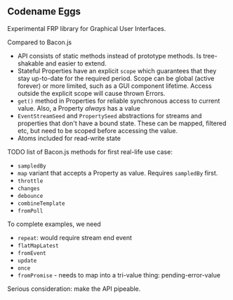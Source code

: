 ## Codename Eggs

Experimental FRP library for Graphical User Interfaces.

Compared to Bacon.js

- API consists of static methods instead of prototype methods. Is tree-shakable and easier to extend.
- Stateful Properties have an explicit `scope` which guarantees that they stay up-to-date for the required period. Scope can be global (active forever) or more limited, such as a GUI component lifetime. Access outside the explicit scope will cause thrown Errors.
- `get()` method in Properties for reliable synchronous access to current value. Also, a Property *always* has a value
- `EventStreamSeed` and `PropertySeed` abstractions for streams and properties that don't have a bound state. These can be mapped, filtered etc, but need to be scoped before accessing the value.
- Atoms included for read-write state

TODO list of Bacon.js methods for first real-life use case:

- `sampledBy`
- `map` variant that accepts a Property as value. Requires `sampledBy` first.
- `throttle`
- `changes`
- `debounce`
- `combineTemplate`
- `fromPoll`

To complete examples, we need

- `repeat`: would require stream end event
- `flatMapLatest`
- `fromEvent`
- `update`
- `once`
- `fromPromise` - needs to map into a tri-value thing: pending-error-value

Serious consideration: make the API pipeable.